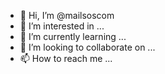 - 👋 Hi, I’m @mailsoscom
- 👀 I’m interested in ...
- 🌱 I’m currently learning ...
- 💞️ I’m looking to collaborate on ...
- 📫 How to reach me ...

<!---
mailsoscom/mailsoscom is a ✨ special ✨ repository because its `README.md` (this file) appears on your GitHub profile.
You can click the Preview link to take a look at your changes.
--->
